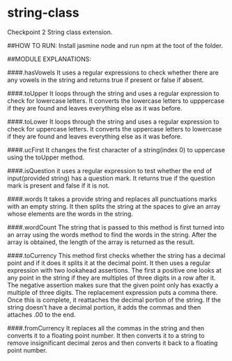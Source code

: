 # string-class
Checkpoint 2 String class extension.

##HOW TO RUN:
Install jasmine node and run npm at the toot of the folder.

##MODULE EXPLANATIONS:

####.hasVowels
It uses a regular expressions to check whether there are any vowels in the 
string and returns true if present or false if absent.

####.toUpper
It loops through the string and uses a regular expression to check for lowercase letters. It converts 
the lowercase letters to upppercase if they are found and leaves everything else as it was before.

####.toLower
It loops through the string and uses a regular expression to check for uppercase 
letters. It converts the uppercase letters to lowercase if they are found and
leaves everything else as it was before.

####.ucFirst
It changes the first character of a string(index 0) to uppercase using the toUpper method.

####.isQuestion
it uses a regular expression to test whether the end of input(provided string) has a question mark. 
It returns true if the question mark is present and false if it is not.

####.words
It takes a provide string and replaces all punctuations marks with an empty string. It then splits 
the string at the spaces to give an array whose elements are the words in the string.

####.wordCount
The string that is passed to this method is first turned into an array using the words method to find 
the words in the string. After the array is obtained, the length of the array is returned as the result.

####.toCurrency
This method first checks whether the string has a decimal point and if it does it splits it at the 
decimal point. It then uses a regular expression with two lookahead assertions. The first a positive 
one looks at any point in the string if they are multiples of three digits in a row after it. The 
negative assertion makes sure that the given point only has exactly a multiple of three digits. 
The replacement expression puts a comma there. Once this is complete, it reattaches the decimal 
portion of the string. If the string doesn't have a decimal portion, it adds the commas and then attaches
.00 to the end.

####.fromCurrency
It replaces all the commas in the string and then converts it to a floating point number. It then 
converts it to a string to remove insignificant decimal zeros and then converts it back to a floating 
point number.


